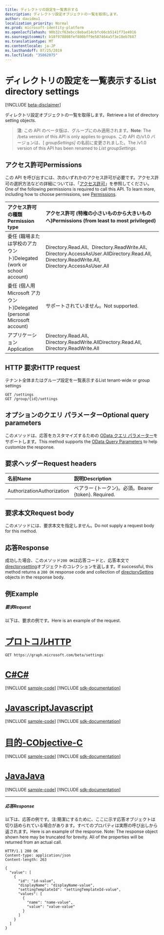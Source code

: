 ```yaml
---
title: ディレクトリの設定を一覧表示する
description: ディレクトリ設定オブジェクトの一覧を取得します。
author: davidmu1
localization_priority: Normal
ms.prod: microsoft-identity-platform
ms.openlocfilehash: 90b32cf63ebcc8ebad14cbfc66cb5141f71e4916
ms.sourcegitcommit: b18f978808fef800bff9e587464a5f3e18eb7687
ms.translationtype: MT
ms.contentlocale: ja-JP
ms.lasthandoff: 07/25/2019
ms.locfileid: "35862075"
---
```

# <a name="list-directory-settings"></a><span data-ttu-id="295d4-103">ディレクトリの設定を一覧表示する</span><span class="sxs-lookup"><span data-stu-id="295d4-103">List directory settings</span></span>

[!INCLUDE [beta-disclaimer](../../includes/beta-disclaimer.md)]

<span data-ttu-id="295d4-104">ディレクトリ設定オブジェクトの一覧を取得します。</span><span class="sxs-lookup"><span data-stu-id="295d4-104">Retrieve a list of directory setting objects.</span></span>

> <span data-ttu-id="295d4-105">**注**: この API のベータ版は、グループにのみ適用されます。</span><span class="sxs-lookup"><span data-stu-id="295d4-105">**Note**: The /beta version of this API is only applies to groups.</span></span> <span data-ttu-id="295d4-106">この API の/v1.0 バージョンは、[ *groupSettings]* の名前に変更されました。</span><span class="sxs-lookup"><span data-stu-id="295d4-106">The /v1.0 version of this API has been renamed to *List groupSettings*.</span></span>

## <a name="permissions"></a><span data-ttu-id="295d4-107">アクセス許可</span><span class="sxs-lookup"><span data-stu-id="295d4-107">Permissions</span></span>
<span data-ttu-id="295d4-p102">この API を呼び出すには、次のいずれかのアクセス許可が必要です。アクセス許可の選択方法などの詳細については、「[アクセス許可](/graph/permissions-reference)」を参照してください。</span><span class="sxs-lookup"><span data-stu-id="295d4-p102">One of the following permissions is required to call this API. To learn more, including how to choose permissions, see [Permissions](/graph/permissions-reference).</span></span>

|<span data-ttu-id="295d4-110">アクセス許可の種類</span><span class="sxs-lookup"><span data-stu-id="295d4-110">Permission type</span></span>      | <span data-ttu-id="295d4-111">アクセス許可 (特権の小さいものから大きいものへ)</span><span class="sxs-lookup"><span data-stu-id="295d4-111">Permissions (from least to most privileged)</span></span>              |
|:--------------------|:---------------------------------------------------------|
|<span data-ttu-id="295d4-112">委任 (職場または学校のアカウント)</span><span class="sxs-lookup"><span data-stu-id="295d4-112">Delegated (work or school account)</span></span> | <span data-ttu-id="295d4-113">Directory.Read.All、Directory.ReadWrite.All、Directory.AccessAsUser.All</span><span class="sxs-lookup"><span data-stu-id="295d4-113">Directory.Read.All, Directory.ReadWrite.All, Directory.AccessAsUser.All</span></span>    |
|<span data-ttu-id="295d4-114">委任 (個人用 Microsoft アカウント)</span><span class="sxs-lookup"><span data-stu-id="295d4-114">Delegated (personal Microsoft account)</span></span> | <span data-ttu-id="295d4-115">サポートされていません。</span><span class="sxs-lookup"><span data-stu-id="295d4-115">Not supported.</span></span>    |
|<span data-ttu-id="295d4-116">アプリケーション</span><span class="sxs-lookup"><span data-stu-id="295d4-116">Application</span></span> | <span data-ttu-id="295d4-117">Directory.Read.All、Directory.ReadWrite.All</span><span class="sxs-lookup"><span data-stu-id="295d4-117">Directory.Read.All, Directory.ReadWrite.All</span></span> |

## <a name="http-request"></a><span data-ttu-id="295d4-118">HTTP 要求</span><span class="sxs-lookup"><span data-stu-id="295d4-118">HTTP request</span></span>
<!-- { "blockType": "ignored" } -->
<span data-ttu-id="295d4-119">テナント全体またはグループ設定を一覧表示する</span><span class="sxs-lookup"><span data-stu-id="295d4-119">List tenant-wide or group settings</span></span>
```http
GET /settings
GET /group/{id}/settings
```
## <a name="optional-query-parameters"></a><span data-ttu-id="295d4-120">オプションのクエリ パラメーター</span><span class="sxs-lookup"><span data-stu-id="295d4-120">Optional query parameters</span></span>
<span data-ttu-id="295d4-121">このメソッドは、応答をカスタマイズするための [OData クエリ パラメーター](https://developer.microsoft.com/graph/docs/concepts/query_parameters)をサポートします。</span><span class="sxs-lookup"><span data-stu-id="295d4-121">This method supports the [OData Query Parameters](https://developer.microsoft.com/graph/docs/concepts/query_parameters) to help customize the response.</span></span>

## <a name="request-headers"></a><span data-ttu-id="295d4-122">要求ヘッダー</span><span class="sxs-lookup"><span data-stu-id="295d4-122">Request headers</span></span>
| <span data-ttu-id="295d4-123">名前</span><span class="sxs-lookup"><span data-stu-id="295d4-123">Name</span></span>      |<span data-ttu-id="295d4-124">説明</span><span class="sxs-lookup"><span data-stu-id="295d4-124">Description</span></span>|
|:----------|:----------|
| <span data-ttu-id="295d4-125">Authorization</span><span class="sxs-lookup"><span data-stu-id="295d4-125">Authorization</span></span>  | <span data-ttu-id="295d4-p103">ベアラー {トークン}。必須。</span><span class="sxs-lookup"><span data-stu-id="295d4-p103">Bearer {token}. Required.</span></span>|

## <a name="request-body"></a><span data-ttu-id="295d4-128">要求本文</span><span class="sxs-lookup"><span data-stu-id="295d4-128">Request body</span></span>
<span data-ttu-id="295d4-129">このメソッドには、要求本文を指定しません。</span><span class="sxs-lookup"><span data-stu-id="295d4-129">Do not supply a request body for this method.</span></span>

## <a name="response"></a><span data-ttu-id="295d4-130">応答</span><span class="sxs-lookup"><span data-stu-id="295d4-130">Response</span></span>

<span data-ttu-id="295d4-131">成功した場合、このメソッド`200 OK`は応答コードと、応答本文で[directorysetting](../resources/directorysetting.md)オブジェクトのコレクションを返します。</span><span class="sxs-lookup"><span data-stu-id="295d4-131">If successful, this method returns a `200 OK` response code and collection of [directorySetting](../resources/directorysetting.md) objects in the response body.</span></span>
## <a name="example"></a><span data-ttu-id="295d4-132">例</span><span class="sxs-lookup"><span data-stu-id="295d4-132">Example</span></span>
##### <a name="request"></a><span data-ttu-id="295d4-133">要求</span><span class="sxs-lookup"><span data-stu-id="295d4-133">Request</span></span>
<span data-ttu-id="295d4-134">以下は、要求の例です。</span><span class="sxs-lookup"><span data-stu-id="295d4-134">Here is an example of the request.</span></span>

# <a name="httptabhttp"></a>[<span data-ttu-id="295d4-135">プロトコル</span><span class="sxs-lookup"><span data-stu-id="295d4-135">HTTP</span></span>](#tab/http)
<!-- {
  "blockType": "request",
  "name": "get_settings"
}-->
```http
GET https://graph.microsoft.com/beta/settings
```
# <a name="ctabcsharp"></a>[<span data-ttu-id="295d4-136">C#</span><span class="sxs-lookup"><span data-stu-id="295d4-136">C#</span></span>](#tab/csharp)
[!INCLUDE [sample-code](../includes/snippets/csharp/get-settings-csharp-snippets.md)]
[!INCLUDE [sdk-documentation](../includes/snippets/snippets-sdk-documentation-link.md)]

# <a name="javascripttabjavascript"></a>[<span data-ttu-id="295d4-137">Javascript</span><span class="sxs-lookup"><span data-stu-id="295d4-137">Javascript</span></span>](#tab/javascript)
[!INCLUDE [sample-code](../includes/snippets/javascript/get-settings-javascript-snippets.md)]
[!INCLUDE [sdk-documentation](../includes/snippets/snippets-sdk-documentation-link.md)]

# <a name="objective-ctabobjc"></a>[<span data-ttu-id="295d4-138">目的-C</span><span class="sxs-lookup"><span data-stu-id="295d4-138">Objective-C</span></span>](#tab/objc)
[!INCLUDE [sample-code](../includes/snippets/objc/get-settings-objc-snippets.md)]
[!INCLUDE [sdk-documentation](../includes/snippets/snippets-sdk-documentation-link.md)]

# <a name="javatabjava"></a>[<span data-ttu-id="295d4-139">Java</span><span class="sxs-lookup"><span data-stu-id="295d4-139">Java</span></span>](#tab/java)
[!INCLUDE [sample-code](../includes/snippets/java/get-settings-java-snippets.md)]
[!INCLUDE [sdk-documentation](../includes/snippets/snippets-sdk-documentation-link.md)]

---

##### <a name="response"></a><span data-ttu-id="295d4-140">応答</span><span class="sxs-lookup"><span data-stu-id="295d4-140">Response</span></span>
<span data-ttu-id="295d4-p104">以下は、応答の例です。注:簡潔にするために、ここに示す応答オブジェクトは切り詰められている場合があります。すべてのプロパティは実際の呼び出しから返されます。</span><span class="sxs-lookup"><span data-stu-id="295d4-p104">Here is an example of the response. Note: The response object shown here may be truncated for brevity. All of the properties will be returned from an actual call.</span></span>
<!-- {
  "blockType": "response",
  "truncated": true,
  "@odata.type": "microsoft.graph.directorySetting",
  "isCollection": true
} -->
```http
HTTP/1.1 200 OK
Content-type: application/json
Content-length: 263

{
  "value": [
    {
      "id": "id-value",
      "displayName": "displayName-value",
      "settingTemplateId": "settingTemplateId-value",
      "values": [
        {
          "name": "name-value",
          "value": "value-value"
        }
      ]
    }
  ]
}
```

<!-- uuid: 8fcb5dbc-d5aa-4681-8e31-b001d5168d79
2015-10-25 14:57:30 UTC -->
<!--
{
  "type": "#page.annotation",
  "description": "List settings",
  "keywords": "",
  "section": "documentation",
  "tocPath": "",
  "suppressions": [
  ]
}
-->
